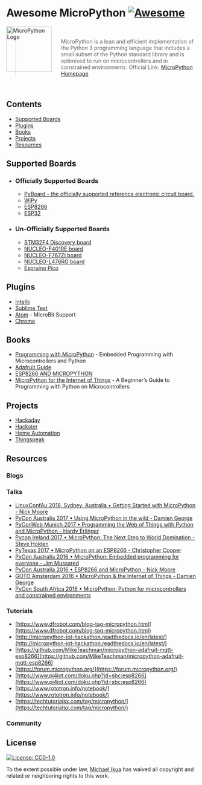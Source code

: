# Awesome MicroPython [![Awesome](https://awesome.re/badge.svg)](https://awesome.re)

<a href="http://www.micropython.org/"><img src="https://avatars2.githubusercontent.com/u/6298560?s=200&v=4" alt="MicroPython Logo" align="left" style="margin-right: 25px" height=120></a>

<br>

> MicroPython is a lean and efficient implementation of the Python 3 programming language that includes a small subset of the Python standard library and is optimised to run on microcontrollers and in constrained environments. Official Link: [MicroPython Homepage](http://www.micropython.org/)

<br>

## Contents

- [Supported Boards](#supported-boards)
- [Plugins](#plugins)
- [Books](#books)
- [Projects](#projects)
- [Resources](#resources)

## Supported Boards

- ### Officially Supported Boards

  - [PyBoard - the officially supported reference electronic circuit board.](https://store.micropython.org/category/pyboards)
  - [WiPy](http://micropython.org/resources/docs/en/latest/wipy/)
  - [ESP8266](http://micropython.org/resources/docs/en/latest/esp8266/)
  - [ESP32](https://github.com/micropython/micropython/tree/master/ports/esp32)

- ### Un-Officially Supported Boards

  - [STM32F4 Discovery board](#)
  - [NUCLEO-F401RE board](#)
  - [NUCLEO-F767ZI board](#)
  - [NUCLEO-L476RG board](#)
  - [Espruino Pico](#)

## Plugins

- [Intellij](https://github.com/vlasovskikh/intellij-micropython)
- [Sublime Text](https://github.com/gepd/uPiotMicroPythonTool)
- [Atom](https://atom.io/packages/microbit-python) -  MicroBit Support
- [Chrome](https://chrome.google.com/webstore/detail/micropython/lhdjeebhcalhgnbigbngiaglmladclbo?hl=en-GB)

## Books

- [Programming with MicroPython](http://shop.oreilly.com/product/0636920056515.do) - Embedded Programming with Microcontrollers and Python
- [Adafruit Guide](https://cdn-learn.adafruit.com/downloads/pdf/micropython-basics-what-is-micropython.pdf)
- [ESP8266 AND MICROPYTHON](https://www.elektor.com/esp8266-and-micropython-e-book)
- [MicroPython for the Internet of Things](https://www.apress.com/gp/book/9781484231227) - A Beginner’s Guide to Programming with Python on Microcontrollers

## Projects

- [Hackaday](https://hackaday.io/projects?tag=micropython)
- [Hackster](https://www.hackster.io/projects/tags/micropython)
- [Home Automation](https://medium.com/@rxseger/esp8266-first-project-home-automation-with-relays-switches-pwm-and-an-adc-ad25f317c74f)
- [Thingspeak](https://blog.gypsyengineer.com/en/diy-electronics/micropython-esp8266-sending-data-to-thingspeak.html)

## Resources

### Blogs

### Talks

- [LinuxConfAu 2018, Sydney, Australia • Getting Started with MicroPython - Nick Moore](https://www.youtube.com/watch?v=inUMgHQ62sA)
- [PyCon Australia 2017 • Using MicroPython in the wild - Damien George](https://www.youtube.com/watch?v=WI-nTf5iM84)
- [PyConWeb Munich 2017 • Programming the Web of Things with Python and MicroPython - Hardy Erlinger](https://www.youtube.com/watch?v=_-jFb9HSdk4)
- [Pycon Ireland 2017 • MicroPython: The Next Step to World Domination - Steve Holden](https://www.youtube.com/watch?v=2gPU2CXiphQ&t=1460s)
- [PyTexas 2017 • MicroPython on an ESP8266 - Christopher Cooper](https://www.youtube.com/watch?v=V5xs2DpQi1s)
- [PyCon Australia 2016 • MicroPython: Embedded programming for everyone - Jim Mussared](https://www.youtube.com/watch?v=oCEZyJqkMrE)
- [PyCon Australia 2016 • ESP8266 and MicroPython - Nick Moore](https://www.youtube.com/watch?v=C19fFU-TVWU)
- [GOTO Amsterdam 2016 • MicroPython & the Internet of Things - Damien George](https://www.youtube.com/watch?v=EvGhPmPPzko&t=447s)
- [PyCon South Africa 2016 • MicroPython: Python for microcontrollers and constrained environments](https://www.youtube.com/watch?v=srrf-25_Ytw)

### Tutorials

- [https://www.dfrobot.com/blog-tag-micropython.html](https://www.dfrobot.com/blog-tag-micropython.html)
- [http://micropython-iot-hackathon.readthedocs.io/en/latest/](http://micropython-iot-hackathon.readthedocs.io/en/latest/)
- [https://github.com/MikeTeachman/micropython-adafruit-mqtt-esp8266](https://github.com/MikeTeachman/micropython-adafruit-mqtt-esp8266)
- [https://forum.micropython.org/](https://forum.micropython.org/)
- [https://www.pi4iot.com/doku.php?id=sbc:esp8266](https://www.pi4iot.com/doku.php?id=sbc:esp8266)
- [https://www.rototron.info/notebook/](https://www.rototron.info/notebook/)
- [https://techtutorialsx.com/tag/micropython/](https://techtutorialsx.com/tag/micropython/)

### Community

## License

[![License: CC0-1.0](https://licensebuttons.net/l/zero/1.0/80x15.png)](http://creativecommons.org/publicdomain/zero/1.0/)

To the extent possible under law, [Michael Ikua](https://github.com/ikuamike) has waived all copyright and related or neighboring rights to this work.